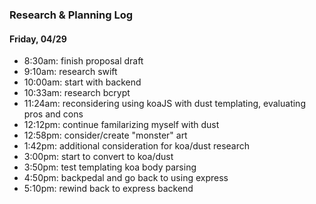 ### Research & Planning Log
#### Friday, 04/29
* 8:30am: finish proposal draft
* 9:10am: research swift
* 10:00am: start with backend
* 10:33am: research bcrypt
* 11:24am: reconsidering using koaJS with dust templating, evaluating pros and cons
* 12:12pm: continue familarizing myself with dust
* 12:58pm: consider/create "monster" art
* 1:42pm: additional consideration for koa/dust research
* 3:00pm: start to convert to koa/dust
* 3:50pm: test templating koa body parsing
* 4:50pm: backpedal and go back to using express
* 5:10pm: rewind back to express backend